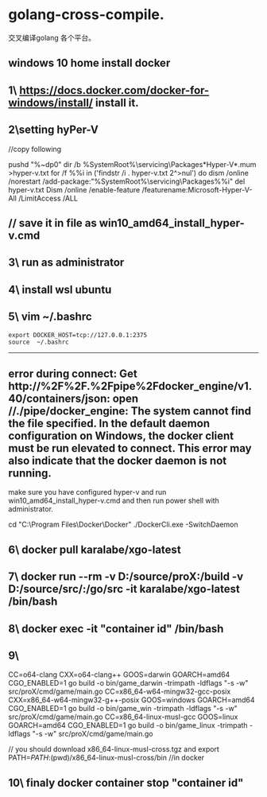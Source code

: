 # golang-cross-compile.
交叉编译golang 各个平台。

windows 10 home install docker
------------
1\ https://docs.docker.com/docker-for-windows/install/   install it.
------------
2\setting hyPer-V 
------------
//copy following 

pushd "%~dp0"
dir /b %SystemRoot%\servicing\Packages\*Hyper-V*.mum >hyper-v.txt
for /f %%i in ('findstr /i . hyper-v.txt 2^>nul') do dism /online /norestart /add-package:"%SystemRoot%\servicing\Packages\%%i"
del hyper-v.txt
Dism /online /enable-feature /featurename:Microsoft-Hyper-V-All /LimitAccess /ALL


// save it in file as  win10_amd64_install_hyper-v.cmd
------------
3\ run as administrator
------------
4\ install wsl ubuntu
------------
5\ vim ~/.bashrc
------------
    export DOCKER_HOST=tcp://127.0.0.1:2375
    source  ~/.bashrc
   
------------
error during connect: Get http://%2F%2F.%2Fpipe%2Fdocker_engine/v1.40/containers/json: open //./pipe/docker_engine: The system cannot find the file specified. In the default daemon configuration on Windows, the docker client must be run elevated to connect. This error may also indicate that the docker daemon is not running.
-------------
make sure you have configured hyper-v and run win10_amd64_install_hyper-v.cmd
and then run power shell with administrator.

cd "C:\Program Files\Docker\Docker"
./DockerCli.exe -SwitchDaemon

6\ docker pull karalabe/xgo-latest
------------
7\ docker run --rm -v D:/source/proX:/build -v D:/source/src/:/go/src -it karalabe/xgo-latest /bin/bash
------------
8\ docker exec -it "container id" /bin/bash
------------
9\ 
--------
CC=o64-clang CXX=o64-clang++ GOOS=darwin GOARCH=amd64 CGO_ENABLED=1 go build -o bin/game_darwin  -trimpath -ldflags "-s -w" src/proX/cmd/game/main.go
CC=x86_64-w64-mingw32-gcc-posix CXX=x86_64-w64-mingw32-g++-posix GOOS=windows GOARCH=amd64 CGO_ENABLED=1 go build -o bin/game_win -trimpath -ldflags "-s -w" src/proX/cmd/game/main.go
CC=x86_64-linux-musl-gcc GOOS=linux GOARCH=amd64 CGO_ENABLED=1 go build -o bin/game_linux -trimpath -ldflags "-s -w" src/proX/cmd/game/main.go 

// you should download x86_64-linux-musl-cross.tgz and   export PATH=$PATH:$(pwd)/x86_64-linux-musl-cross/bin   //in docker

10\ finaly docker container stop "container id"
------------
